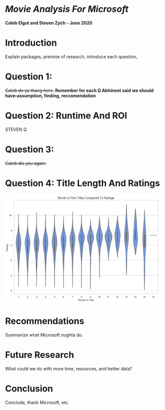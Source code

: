 # *Movie Analysis For Microsoft*
**Caleb Elgut and Steven Zych - June 2020**

# Introduction

Explain packages, premise of research, introduce each question, 

# Question 1: 

~~Caleb do ya thang here.~~
**Remember for each Q Abhineet said we should have:assumption, finding, reccomendation**

# Question 2: Runtime And ROI

STEVEN Q

# Question 3:

~~Caleb dis you again.~~

# Question 4: Title Length And Ratings

![Violin Plot Of Title Length And Average Rating](/readme_images/titlelength_violin.PNG)

# Recommendations

Summarize what Microsoft oughta do.

# Future Research

What could we do with more time, resources, and better data?

# Conclusion

Conclude, thank Microsoft, etc.